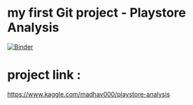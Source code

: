 # my first Git project - Playstore Analysis
[![Binder](https://mybinder.org/badge_logo.svg)](https://mybinder.org/v2/gh/netanelazran11/final_project/HEAD)
# project link : 
https://www.kaggle.com/madhav000/playstore-analysis
